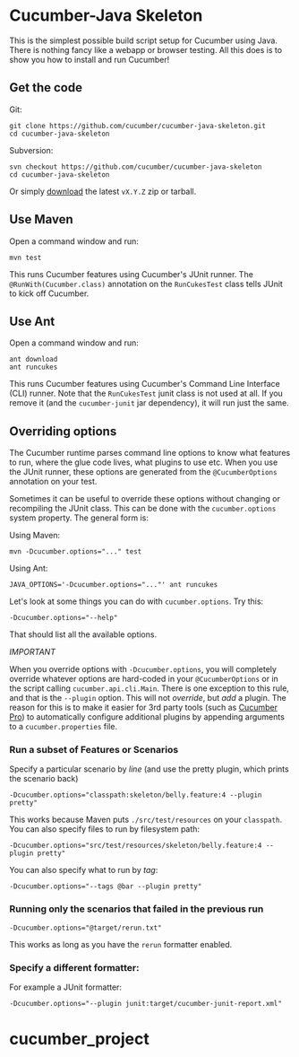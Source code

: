 # Cucumber-Java Skeleton

This is the simplest possible build script setup for Cucumber using Java.
There is nothing fancy like a webapp or browser testing. All this does is to show you how
to install and run Cucumber!

## Get the code

Git:

    git clone https://github.com/cucumber/cucumber-java-skeleton.git
    cd cucumber-java-skeleton

Subversion:

    svn checkout https://github.com/cucumber/cucumber-java-skeleton
    cd cucumber-java-skeleton

Or simply [download](https://github.com/cucumber/cucumber-java-skeleton/releases) the latest
`vX.Y.Z` zip or tarball.

## Use Maven

Open a command window and run:

    mvn test

This runs Cucumber features using Cucumber's JUnit runner. The `@RunWith(Cucumber.class)` annotation on the `RunCukesTest`
class tells JUnit to kick off Cucumber.

## Use Ant

Open a command window and run:

    ant download
    ant runcukes

This runs Cucumber features using Cucumber's Command Line Interface (CLI) runner. Note that the `RunCukesTest` junit class is not used at all.
If you remove it (and the `cucumber-junit` jar dependency), it will run just the same.

## Overriding options

The Cucumber runtime parses command line options to know what features to run, where the glue code lives, what plugins to use etc.
When you use the JUnit runner, these options are generated from the `@CucumberOptions` annotation on your test.

Sometimes it can be useful to override these options without changing or recompiling the JUnit class. This can be done with the
`cucumber.options` system property. The general form is:

Using Maven:

    mvn -Dcucumber.options="..." test

Using Ant:

    JAVA_OPTIONS='-Dcucumber.options="..."' ant runcukes

Let's look at some things you can do with `cucumber.options`. Try this:

    -Dcucumber.options="--help"

That should list all the available options.

*IMPORTANT*

When you override options with `-Dcucumber.options`, you will completely override whatever options are hard-coded in
your `@CucumberOptions` or in the script calling `cucumber.api.cli.Main`. There is one exception to this rule, and that
is the `--plugin` option. This will not _override_, but _add_ a plugin. The reason for this is to make it easier
for 3rd party tools (such as [Cucumber Pro](https://cucumber.pro/)) to automatically configure additional plugins by appending arguments to a `cucumber.properties`
file.

### Run a subset of Features or Scenarios

Specify a particular scenario by *line* (and use the pretty plugin, which prints the scenario back)

    -Dcucumber.options="classpath:skeleton/belly.feature:4 --plugin pretty"

This works because Maven puts `./src/test/resources` on your `classpath`.
You can also specify files to run by filesystem path:

    -Dcucumber.options="src/test/resources/skeleton/belly.feature:4 --plugin pretty"

You can also specify what to run by *tag*:

    -Dcucumber.options="--tags @bar --plugin pretty"

### Running only the scenarios that failed in the previous run

    -Dcucumber.options="@target/rerun.txt"

This works as long as you have the `rerun` formatter enabled.

### Specify a different formatter:

For example a JUnit formatter:

    -Dcucumber.options="--plugin junit:target/cucumber-junit-report.xml"
# cucumber_project
